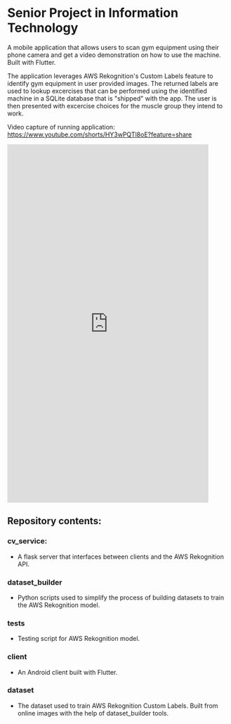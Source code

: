 # Senior Project in Information Technology

A mobile application that allows users to scan gym equipment using their phone camera and get a video demonstration on how to use the machine. Built with Flutter. 

The application leverages AWS Rekognition's Custom Labels feature to identify gym equipment in user provided images. The returned labels are used to lookup excercises that can be performed using the identified machine in a SQLite database that is "shipped" with the app. 
The user is then presented with excercise choices for the muscle group they intend to work.

Video capture of running application: https://www.youtube.com/shorts/HY3wPQTl8oE?feature=share

<iframe width="458" height="815" src="https://www.youtube.com/embed/HY3wPQTl8oE" title="Senior Project in Information Technology - Video Demonstration" frameborder="0" allow="accelerometer; autoplay; clipboard-write; encrypted-media; gyroscope; picture-in-picture; web-share" referrerpolicy="strict-origin-when-cross-origin" allowfullscreen></iframe>

## Repository contents:

### cv_service:
  -  A flask server that interfaces between clients and the AWS Rekognition API.

### dataset_builder
  - Python scripts used to simplify the process of building datasets to train the AWS Rekognition model.

### tests
  - Testing script for AWS Rekognition model. 

### client
  - An Android client built with Flutter.

### dataset
  - The dataset used to train AWS Rekognition Custom Labels. Built from online images with the help of dataset_builder tools.
